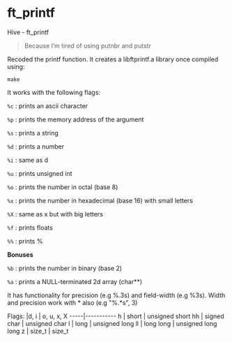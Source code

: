 # ft_printf
Hive - ft_printf

> Because I’m tired of using putnbr and putstr

Recoded the printf function. It creates a libftprintf.a library once compiled using:

```make```

It works with the following flags:

```%c``` : prints an ascii character

```%p``` : prints the memory address of the argument

```%s``` : prints a string

```%d``` : prints a number

```%i``` : same as d

```%u``` : prints unsigned int

```%o``` : prints the number in octal (base 8)

```%x``` : prints the number in hexadecimal (base 16) with small letters

```%X``` : same as x but with big letters

```%f``` : prints floats

```%%``` : prints %

**Bonuses**

```%b``` : prints the number in binary (base 2)

```%a``` : prints a NULL-terminated 2d array (char**)


It has functionality for precision (e.g %.3s) and field-width (e.g %3s). Width and precision work with * also (e.g "%.*s", 3)

Flags:
|d, i | o, u, x, X
-----|-----------
h | short | unsigned short
hh | signed char | unsigned char
l | long | unsigned long
ll | long long | unsigned long long
z | size_t | size_t

